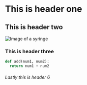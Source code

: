 # This is header one
## This is header two
![Image of a syringe](https://images.unsplash.com/photo-1623682687826-fe06bf64e6d8?q=80&w=987&auto=format&fit=crop&ixlib=rb-4.0.3&ixid=M3wxMjA3fDB8MHxwaG90by1wYWdlfHx8fGVufDB8fHx8fA%3D%3D)
### This is header three
``` python
def add(num1, num2):
  return num1 + num2
```
###### Lastly this is header 6
